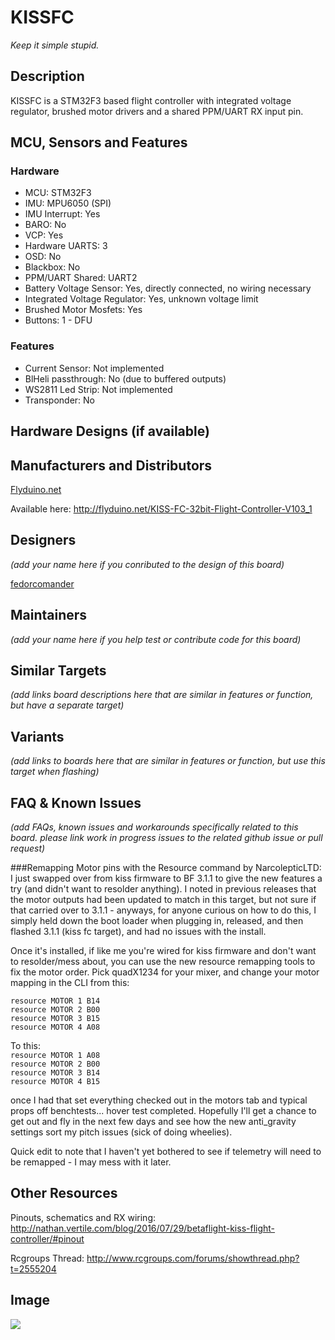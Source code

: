 # KISSFC

_Keep it simple stupid._

## Description

KISSFC is a STM32F3 based flight controller with integrated voltage regulator, brushed motor drivers and a shared PPM/UART RX input pin.

## MCU, Sensors and Features

### Hardware

  - MCU: STM32F3
  - IMU: MPU6050 (SPI)
  - IMU Interrupt: Yes
  - BARO: No
  - VCP: Yes
  - Hardware UARTS: 3
  - OSD: No
  - Blackbox: No
  - PPM/UART Shared: UART2
  - Battery Voltage Sensor: Yes, directly connected, no wiring necessary
  - Integrated Voltage Regulator: Yes, unknown voltage limit
  - Brushed Motor Mosfets: Yes
  - Buttons: 1 - DFU

### Features
  - Current Sensor: Not implemented
  - BlHeli passthrough: No (due to buffered outputs)
  - WS2811 Led Strip: Not implemented
  - Transponder: No

## Hardware Designs (if available)

## Manufacturers and Distributors

[Flyduino.net](https://flyduino.net)

Available here: http://flyduino.net/KISS-FC-32bit-Flight-Controller-V103_1

## Designers
_(add your name here if you conributed to the design of this board)_

[fedorcomander](https://github.com/fedorcomander)

## Maintainers
_(add your name here if you help test or contribute code for this board)_

## Similar Targets
_(add links board descriptions here that are similar in features or function, but have a separate target)_

## Variants
_(add links to boards here that are similar in features or function, but use this target when flashing)_

## FAQ & Known Issues
_(add FAQs, known issues and workarounds specifically related to this board. please link work in progress issues to the related github issue or pull request)_

###Remapping Motor pins with the Resource command by NarcolepticLTD:   
I just swapped over from kiss firmware to BF 3.1.1 to give the new features a try (and didn't want to resolder anything). I noted in previous releases that the motor outputs had been updated to match in this target, but not sure if that carried over to 3.1.1 - anyways, for anyone curious on how to do this, I simply held down the boot loader when plugging in, released, and then flashed 3.1.1 (kiss fc target), and had no issues with the install.

Once it's installed, if like me you're wired for kiss firmware and don't want to resolder/mess about, you can use the new resource remapping tools to fix the motor order. Pick quadX1234 for your mixer, and change your motor mapping in the CLI from this:  

`resource MOTOR 1 B14`  
`resource MOTOR 2 B00`  
`resource MOTOR 3 B15`  
`resource MOTOR 4 A08`  

To this:  
`resource MOTOR 1 A08`  
`resource MOTOR 2 B00`  
`resource MOTOR 3 B14`  
`resource MOTOR 4 B15`  

once I had that set everything checked out in the motors tab and typical props off benchtests... hover test completed. Hopefully I'll get a chance to get out and fly in the next few days and see how the new anti_gravity settings sort my pitch issues (sick of doing wheelies).

Quick edit to note that I haven't yet bothered to see if telemetry will need to be remapped - I may mess with it later. 


## Other Resources

Pinouts, schematics and RX wiring: http://nathan.vertile.com/blog/2016/07/29/betaflight-kiss-flight-controller/#pinout

Rcgroups Thread: http://www.rcgroups.com/forums/showthread.php?t=2555204

## Image

![](http://flyduino.net/bilder/produkte/gross/KISS-FC-32bit-Flight-Controller-V103.jpg)